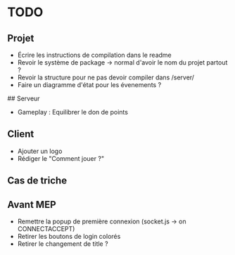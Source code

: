 # TODO

## Projet
- Écrire les instructions de compilation dans le readme
- Revoir le système de package -> normal d'avoir le nom du projet partout ?
- Revoir la structure pour ne pas devoir compiler dans /server/
- Faire un diagramme d'état pour les évenements ?

## Serveur
- Gameplay : Equilibrer le don de points

## Client
- Ajouter un logo
- Rédiger le "Comment jouer ?"

## Cas de triche

## Avant MEP
- Remettre la popup de première connexion (socket.js -> on CONNECTACCEPT)
- Retirer les boutons de login colorés
- Retirer le changement de title ?
